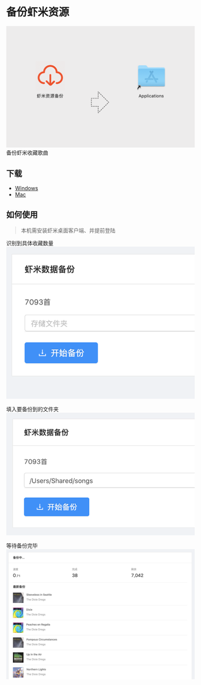 # 备份虾米资源
![first](images/demo.png)
备份虾米收藏歌曲

## 下载
- [Windows](https://github.com/xiami2021/backup/raw/main/dist/%E8%99%BE%E7%B1%B3%E8%B5%84%E6%BA%90%E5%A4%87%E4%BB%BD%20Setup%200.0.2.exe)  
- [Mac](https://github.com/xiami2021/backup/raw/main/dist/虾米资源备份-0.0.2.dmg)

## 如何使用
> 本机需安装虾米桌面客户端、并提前登陆


识别到具体收藏数量  
![first](first.png)

填入要备份到的文件夹  
![second](second.png)

等待备份完毕  
![wait](wait.png)
